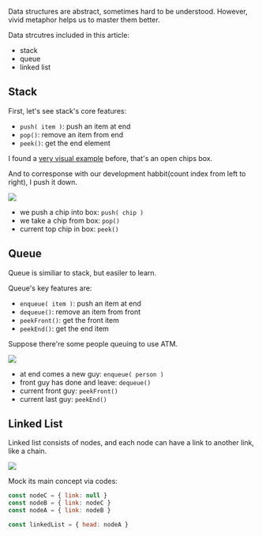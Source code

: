 Data structures are abstract, sometimes hard to be understood. However, vivid metaphor helps us to master them better.  

Data strcutres included in this article:
* stack
* queue
* linked list


## Stack
First, let's see stack's core features:
* `push( item )`: push an item at end
* `pop()`: remove an item from end
* `peek()`: get the end element

I found a [very visual example](https://jshilpa.com/stacks-in-a-nutshell-learning-through-examples/) before, that's an open chips box.   

And to corresponse with our development habbit(count index from left to right), I push it down.   

![](https://terry-su.github.io/BlogCDN/images/pringles.jpg)      
* we push a chip into box: `push( chip )`
* we take a chip from box: `pop()`
* current top chip in box: `peek()`






## Queue
Queue is similiar to stack, but easiler to learn.   

Queue's key features are:
* `enqueue( item )`: push an item at end 
* `dequeue()`: remove an item from front
* `peekFront()`: get the front item
* `peekEnd()`: get the end item


Suppose there're some people queuing to use ATM.  

![](https://terry-su.github.io/BlogCDN/images/queue-for-atm.png)  

* at end comes a new guy: `enqueue( person )`
* front guy has done and leave: `dequeue()`
* current front guy: `peekFront()`
* current last guy: `peekEnd()`






## Linked List
Linked list consists of nodes, and each node can have a link to another link, like a chain.

![](https://terry-su.github.io/BlogCDN/images/chain.jpg)  

Mock its main concept via codes:
```js
const nodeC = { link: null }
const nodeB = { link: nodeC }
const nodeA = { link: nodeB }

const linkedList = { head: nodeA }
```